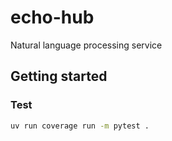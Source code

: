 # echo-hub
Natural language processing service

## Getting started

### Test
```sh
uv run coverage run -m pytest .
```
